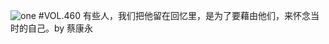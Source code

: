 ![one](http://image.wufazhuce.com/FsV6S5BHTC1cB7pACcO0D3FJevTa)
#VOL.460
有些人，我们把他留在回忆里，是为了要藉由他们，来怀念当时的自己。by 蔡康永